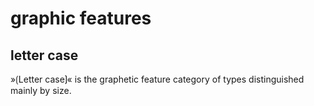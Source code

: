# graphic features

## letter case

»⟮Letter case⟯« is the graphetic feature category of types distinguished mainly by size.